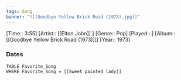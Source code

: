 ```yaml
---
tags: Song  
banner: "![[Goodbye Yellow Brick Road (1973).jpg]]"
---
```

[Time:: 3:55]
[Artist:: [[Elton John]] ]
[Genre:: Pop]
[Played:: ]
[Album:: [[Goodbye Yellow Brick Road (1973)]]]
[Year:: 1973]
### Dates
````dataview
TABLE Favorite_Song
WHERE Favorite_Song = [[Sweet painted lady]]
````